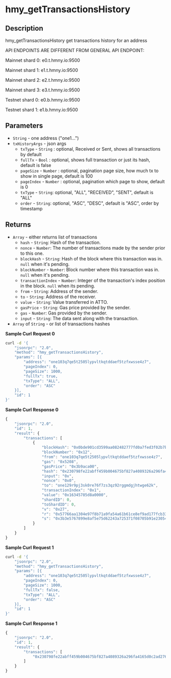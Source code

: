 # hmy\_getTransactionsHistory

## Description

hmy\_getTransactionsHistory get transactions history for an address

API ENDPOINTS ARE DIFFERENT FROM GENERAL API ENDPOINT:

Mainnet shard 0: e0.t.hmny.io:9500

Mainnet shard 1: e1.t.hmny.io:9500

Mainnet shard 2: e2.t.hmny.io:9500

Mainnet shard 3: e3.t.hmny.io:9500

Testnet shard 0: e0.b.hmny.io:9500

Testnet shard 1: e1.b.hmny.io:9500

## Parameters

* `String` - one address \("one1..."\)
* `txHistoryArgs` - json args
  * `txType` - `String` : optional, Received or Sent, shows all transactions by default
  * `fullTx` - `Bool` :  optional, shows full transaction or just its hash, default is false
  * `pageSize` - `Number` : optional, pagination page size, how much tx to show in single page, default is 100
  * `pageIndex` - `Number` : optional, pagination which page to show, default is 0
  * `txType` - `String`: optional, "ALL", "RECEIVED", "SENT", default is "ALL"
  * `order` - `String`: optional, "ASC", "DESC", default is "ASC", order by timestamp

## Returns

* `Array` - either returns list of transactions
  * `hash` - `String`: Hash of the transaction.
  * `nonce` - `Number`: The number of transactions made by the sender prior to this one.
  * `blockHash` - `String`: Hash of the block where this transaction was in. `null` when it's pending.
  * `blockNumber` - `Number`: Block number where this transaction was in. `null` when it's pending.
  * `transactionIndex` - `Number`: Integer of the transaction's index position in the block. `null` when its pending.
  * `from` - `String`: Address of the sender.
  * `to` - `String`: Address of the receiver.
  * `value` - `String`: Value transferred in ATTO.
  * `gasPrice` - `String`: Gas price provided by the sender.
  * `gas` - `Number`: Gas provided by the sender.
  * `input` - `String`: The data sent along with the transaction.
* `Array` of `String` - or list of transactions hashes

**Sample Curl Request 0**

```bash
curl -d '{
    "jsonrpc": "2.0",
    "method": "hmy_getTransactionsHistory",
    "params": [{
        "address": "one103q7qe5t2505lypvltkqtddaef5tzfxwsse4z7",
        "pageIndex": 0,
        "pageSize": 1000,
        "fullTx": true,
        "txType": "ALL",
        "order": "ASC"
    }],
    "id": 1
}'
```

**Sample Curl Response 0**

```javascript
{
    "jsonrpc": "2.0",
    "id": 1,
    "result": {
        "transactions": [
            {
                "blockHash": "0x0bde901cd3599aa082482777fd0a7fed3f02b7b5a9096b7ea7b2fcb8addaa05d",
                "blockNumber": "0x12",
                "from": "one103q7qe5t2505lypvltkqtddaef5tzfxwsse4z7",
                "gas": "0x5208",
                "gasPrice": "0x3b9aca00",
                "hash": "0x230798fe22abff459b004675bf827a4089326a296fa4165d0c2ad27688e03e0c",
                "input": "0x",
                "nonce": "0x0",
                "to": "one129r9pj3sk0re76f7zs3qz92rggmdgjhtwge62k",
                "transactionIndex": "0x1",
                "value": "0x16345785d8a0000",
                "shardID": 0,
                "toShardID": 0,
                "v": "0x27",
                "r": "0x57766aa1304e97f8b71a9fa54a61b61ce8ef9ad177fcb337dd81827aad184327",
                "s": "0x3b3e5767899e8af5e75d62243a725371f08705b91e2305459e6fd8e8d2646651"
            }
        ]
    }
}
```

**Sample Curl Request 1**

```bash
curl -d '{
    "jsonrpc": "2.0",
    "method": "hmy_getTransactionsHistory",
    "params": [{
        "address": "one103q7qe5t2505lypvltkqtddaef5tzfxwsse4z7",
        "pageIndex": 0,
        "pageSize": 1000,
        "fullTx": false,
        "txType": "ALL",
        "order": "ASC"
    }],
    "id": 1
}'
```

**Sample Curl Response 1**

```javascript
{
    "jsonrpc": "2.0",
    "id": 1,
    "result": {
        "transactions": [
            "0x230798fe22abff459b004675bf827a4089326a296fa4165d0c2ad27688e03e0c"
        ]
    }
}
```

